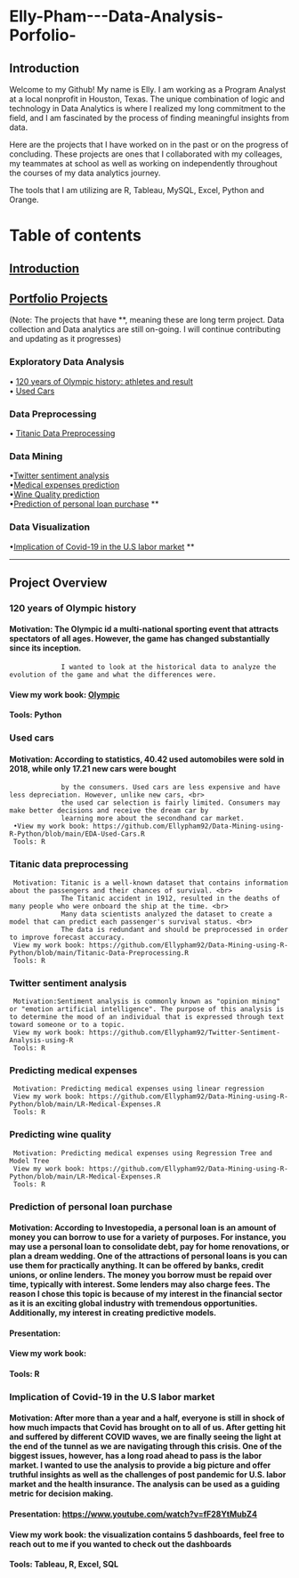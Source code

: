 # Elly-Pham---Data-Analysis-Porfolio-

## Introduction 
Welcome to my Github! My name is Elly. I am working as a Program Analyst at a local nonprofit in Houston, Texas. The unique combination of logic and technology in Data Analytics is where I realized my long commitment to the field, and I am fascinated by the process of finding meaningful insights from data. 

Here are the projects that I have worked on in the past or on the progress of concluding. These projects are ones that I collaborated with my colleages, my teammates at school as well as working on independently throughout the courses of my data analytics journey. 

The tools that I am utilizing are R, Tableau, MySQL, Excel, Python and Orange. 
     
# Table of contents     
 ## [Introduction](#Introduction) <br/>
 ## [Portfolio Projects](#Portfolio-Projects) <br/>
 (Note: The projects that have \**, meaning these are long term project. Data collection and Data analytics are still on-going. I will continue
 contributing and updating as it progresses)
   ### Exploratory Data Analysis
   • [120 years of Olympic history: athletes and result](#120-years-of-Olympic-history) <br/>
   • [Used Cars](#Used-cars) <br/>
   ### Data Preprocessing
   • [Titanic Data Preprocessing](#Titanic-data-preprocessing)
   ### Data Mining
   •[Twitter sentiment analysis](#Twitter-sentiment-analysis) <br/>
   •[Medical expenses prediction](#Predicting-medical-expenses) <br/>
   •[Wine Quality prediction](#Predicting-wine-quality) <br/>
   •[Prediction of personal loan purchase](#Prediction-of-personal-loan-purchase) ** <br/> 
   ### Data Visualization
   •[Implication of Covid-19 in the U.S labor market](#Implication-of-Covid-19-in-the-U.S-labor-market) ** <br/>
   
----
## Project Overview

 ### 120 years of Olympic history
   #### Motivation: The Olympic id a multi-national sporting event that attracts spectators of all ages. However, the game has changed substantially since its inception. <br>
                 I wanted to look at the historical data to analyze the evolution of the game and what the differences were. 
   #### View my work book: [Olympic](https://github.com/Ellypham92/EDA_Olympic_2016)
   #### Tools: Python

### Used cars 
   #### Motivation: According to statistics, 40.42 used automobiles were sold in 2018, while only 17.21 new cars were bought <br>
                 by the consumers. Used cars are less expensive and have less depreciation. However, unlike new cars, <br>
                 the used car selection is fairly limited. Consumers may make better decisions and receive the dream car by 
                 learning more about the secondhand car market.
     •View my work book: https://github.com/Ellypham92/Data-Mining-using-R-Python/blob/main/EDA-Used-Cars.R
     Tools: R

### Titanic data preprocessing
     Motivation: Titanic is a well-known dataset that contains information about the passengers and their chances of survival. <br>
                 The Titanic accident in 1912, resulted in the deaths of many people who were onboard the ship at the time. <br>
                 Many data scientists analyzed the dataset to create a model that can predict each passenger's survival status. <br>
                 The data is redundant and should be preprocessed in order to improve forecast accuracy.
     View my work book: https://github.com/Ellypham92/Data-Mining-using-R-Python/blob/main/Titanic-Data-Preprocessing.R 
     Tools: R

### Twitter sentiment analysis
     Motivation:Sentiment analysis is commonly known as "opinion mining" or "emotion artificial intelligence". The purpose of this analysis is to determine the mood of an individual that is expressed through text toward someone or to a topic.
     View my work book: https://github.com/Ellypham92/Twitter-Sentiment-Analysis-using-R
     Tools: R

### Predicting medical expenses
     Motivation: Predicting medical expenses using linear regression
     View my work book: https://github.com/Ellypham92/Data-Mining-using-R-Python/blob/main/LR-Medical-Expenses.R
     Tools: R
     
 ### Predicting wine quality
     Motivation: Predicting medical expenses using Regression Tree and Model Tree
     View my work book: https://github.com/Ellypham92/Data-Mining-using-R-Python/blob/main/LR-Medical-Expenses.R
     Tools: R
     
 ### Prediction of personal loan purchase 
  #### Motivation: According to Investopedia, a personal loan is an amount of money you can borrow to use for a variety of purposes. For instance, you may use a personal loan to consolidate debt, pay for home renovations, or plan a dream wedding. One of the attractions of personal loans is you can use them for practically anything. It can be offered by banks, credit unions, or online lenders. The money you borrow must be repaid over time, typically with interest. Some lenders may also charge fees. The reason I chose this topic is because of my interest in the financial sector as it is an exciting global industry with tremendous opportunities. Additionally, my interest in creating predictive models.
  #### Presentation: 
  #### View my work book: 
  #### Tools: R
  
### Implication of Covid-19 in the U.S labor market
  #### Motivation: After more than a year and a half, everyone is still in shock of how much impacts that Covid has brought on to all of us. After getting hit and suffered by different COVID waves, we are finally seeing the light at the end of the tunnel as we are navigating through this crisis. One of the biggest issues, however, has a long road ahead to pass is the labor market. I wanted to use the analysis to provide a big picture and offer truthful insights as well as the challenges of post pandemic for U.S. labor market and the health insurance. The analysis can be used as a guiding metric for decision making.
  #### Presentation: https://www.youtube.com/watch?v=fF28YtMubZ4 
  #### View my work book: the visualization contains 5 dashboards, feel free to reach out to me if you wanted to check out the dashboards
  #### Tools: Tableau, R, Excel, SQL
